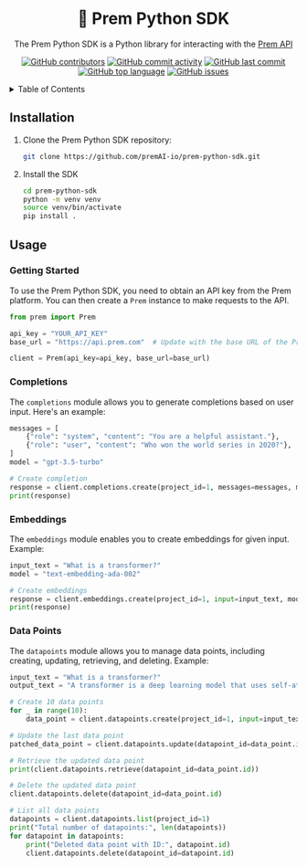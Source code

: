 <div align="center">
  <h1 align="center">🚀 Prem Python SDK</h1>
  <p align="center">The Prem Python SDK is a Python library for interacting with the <a href="https://github.com/premAI-io/prem-saas">Prem  API</a></p>

[![GitHub contributors](https://img.shields.io/github/contributors/premAI-io/prem-python-sdk.svg)](https://github.com/premAI-io/prem-python-sdk/graphs/contributors)
[![GitHub commit activity](https://img.shields.io/github/commit-activity/m/prem-python-sdk-io/prem-python-sdk.svg)](https://github.com/premAI-io/prem-python-sdk/commits/master)
[![GitHub last commit](https://img.shields.io/github/last-commit/premAI-io/prem-python-sdk.svg)](https://github.com/premAI-io/prem-python-sdk/commits/master)
[![GitHub top language](https://img.shields.io/github/languages/top/premAI-io/prem-python-sdk.svg)](https://github.com/premAI-io/prem-python-sdk)
[![GitHub issues](https://img.shields.io/github/issues/premAI-io/prem-python-sdk.svg)](https://github.com/premAI-io/prem-python-sdk/issues)
</div>


<details>
    <summary>Table of Contents</summary>
    <ol>
        <li><a href="#installation">Installation</a></li>
        <li><a href="#usage">Usage</a></li>
        <ol>
            <li><a href="#getting-started">Getting Started</a></li>
            <li><a href="#completions">Completions</a></li>
            <li><a href="#embeddings">Embeddings</a></li>
            <li><a href="#data-points">DataPoints</a></li>
        </ol>
    </ol>
</details>

## Installation

1. Clone the Prem Python SDK repository:

   ```bash
   git clone https://github.com/premAI-io/prem-python-sdk.git
   ``````

2. Install the SDK
    ```bash
    cd prem-python-sdk
    python -m venv venv
    source venv/bin/activate
    pip install .
    ```
## Usage
### Getting Started
To use the Prem Python SDK, you need to obtain an API key from the Prem platform. You can then create a `Prem` instance to make requests to the API.

```python
from prem import Prem

api_key = "YOUR_API_KEY"
base_url = "https://api.prem.com"  # Update with the base URL of the Prem API

client = Prem(api_key=api_key, base_url=base_url)
```

### Completions
The `completions` module allows you to generate completions based on user input. Here's an example:

```python
messages = [
    {"role": "system", "content": "You are a helpful assistant."},
    {"role": "user", "content": "Who won the world series in 2020?"},
]
model = "gpt-3.5-turbo"

# Create completion
response = client.completions.create(project_id=1, messages=messages, model=model, stream=False)
print(response)
```

### Embeddings
The `embeddings` module enables you to create embeddings for given input. Example:

```python
input_text = "What is a transformer?"
model = "text-embedding-ada-002"

# Create embeddings
response = client.embeddings.create(project_id=1, input=input_text, model=model)
print(response)
```

### Data Points
The `datapoints` module allows you to manage data points, including creating, updating, retrieving, and deleting. Example:
```python
input_text = "What is a transformer?"
output_text = "A transformer is a deep learning model that uses self-attention."

# Create 10 data points
for _ in range(10):
    data_point = client.datapoints.create(project_id=1, input=input_text, output=output_text, positive=True)

# Update the last data point
patched_data_point = client.datapoints.update(datapoint_id=data_point.id, data={"positive": False})

# Retrieve the updated data point
print(client.datapoints.retrieve(datapoint_id=data_point.id))

# Delete the updated data point
client.datapoints.delete(datapoint_id=data_point.id)

# List all data points
datapoints = client.datapoints.list(project_id=1)
print("Total number of datapoints:", len(datapoints))
for datapoint in datapoints:
    print("Deleted data point with ID:", datapoint.id)
    client.datapoints.delete(datapoint_id=datapoint.id)
```
